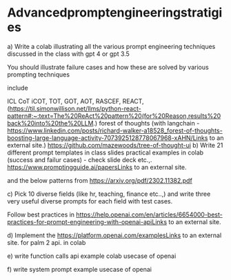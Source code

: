 # Advancedpromptengineeringstratigies

a) Write a colab illustrating all the various prompt engineering techniques discussed in the class with gpt 4 or gpt 3.5

You should illustrate failure cases and how these are solved by various prompting techniques

include

ICL
CoT
iCOT,
TOT,
GOT,
AOT,
RASCEF,
REACT,  (https://til.simonwillison.net/llms/python-react-pattern#:~:text=The%20ReAct%20pattern%20(for%20Reason,results%20back%20into%20the%20LLM.)  forest of thoughts  (with langchain - https://www.linkedin.com/posts/richard-walker-a18528_forest-of-thoughts-boosting-large-language-activity-7073925128778067968-xAHN/Links to an external site.)
https://github.com/mazewoods/tree-of-thought-ui
b) Write 21 different prompt templates in class slides practical examples in colab (success and failur cases)   - check slide deck etc.,. https://www.promptingguide.ai/papersLinks to an external site.

and the below patterns from https://arxiv.org/pdf/2302.11382.pdf


c)  Pick 10 diverse fields (like hr, teaching, finance etc..,) and write three very useful diverse prompts for each field with test cases.   

 

Follow best practices in https://help.openai.com/en/articles/6654000-best-practices-for-prompt-engineering-with-openai-apiLinks to an external site.

 

d) Implement the https://platform.openai.com/examplesLinks to an external site. for palm 2 api. in colab

 

e) write function calls api example colab usecase of openai

 

f) write system prompt example usecase of openai
